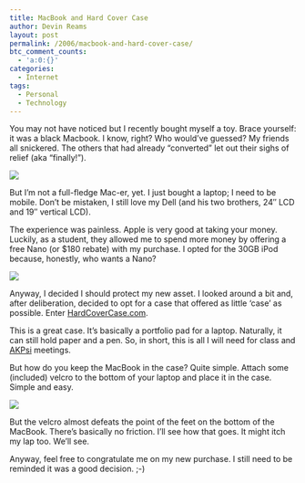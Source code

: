 ```yaml
---
title: MacBook and Hard Cover Case
author: Devin Reams
layout: post
permalink: /2006/macbook-and-hard-cover-case/
btc_comment_counts:
  - 'a:0:{}'
categories:
  - Internet
tags:
  - Personal
  - Technology
---
```

You may not have noticed but I recently bought myself a toy. Brace yourself: it was a black Macbook. I know, right? Who would&#8217;ve guessed? My friends all snickered. The others that had already &#8220;converted&#8221; let out their sighs of relief (aka &#8220;finally!&#8221;).

[<img src="https://devin.reams.me/wp-content/uploads/2006/08/macbook1.png" style="align:center" class="noborder" />][1]

<!--more-->

But I&#8217;m not a full-fledge Mac-er, yet. I just bought a laptop; I need to be mobile. Don&#8217;t be mistaken, I still love my Dell (and his two brothers, 24&#8243; LCD and 19&#8243; vertical LCD).

The experience was painless. Apple is very good at taking your money. Luckily, as a student, they allowed me to spend more money by offering a free Nano (or $180 rebate) with my purchase. I opted for the 30GB iPod because, honestly, who wants a Nano?

[<img src="https://devin.reams.me/wp-content/uploads/2006/08/macbook2.png" style="align:center" class="noborder" />][2]

Anyway, I decided I should protect my new asset. I looked around a bit and, after deliberation, decided to opt for a case that offered as little &#8216;case&#8217; as possible. Enter [HardCoverCase.com][3].

This is a great case. It&#8217;s basically a portfolio pad for a laptop. Naturally, it can still hold paper and a pen. So, in short, this is all I will need for class and [AKPsi][4] meetings.

But how do you keep the MacBook in the case? Quite simple. Attach some (included) velcro to the bottom of your laptop and place it in the case. Simple and easy.

[<img src="https://devin.reams.me/wp-content/uploads/2006/08/macbook3.png" style="align:center" class="noborder" />][5]

But the velcro almost defeats the point of the feet on the bottom of the MacBook. There&#8217;s basically no friction. I&#8217;ll see how that goes. It might itch my lap too. We&#8217;ll see.

Anyway, feel free to congratulate me on my new purchase. I still need to be reminded it was a good decision. ;-)

 [1]: http://www.flickr.com/photos/devdev/217426817/
 [2]: http://www.flickr.com/photos/devdev/217426743/
 [3]: http://www.hardcovercase.com/
 [4]: http://www.cuakpsi.com/
 [5]: http://www.flickr.com/photos/devdev/223346304/